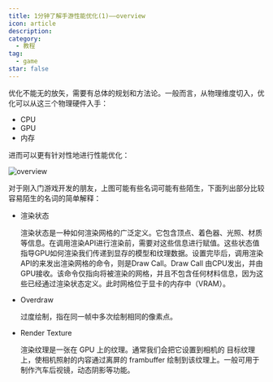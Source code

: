 ```yaml
---
title: 1分钟了解手游性能优化(1)——overview
icon: article
description: 
category:
  - 教程
tag:
  - game
star: false
---
```



优化不能无的放矢，需要有总体的规划和方法论。一般而言，从物理维度切入，优化可以从这三个物理硬件入手：

- CPU
- GPU
- 内存

进而可以更有针对性地进行性能优化：

![overview](/assets/images/mobile-game-opt/overview.png)

对于刚入门游戏开发的朋友，上图可能有些名词可能有些陌生，下面列出部分比较容易陌生的名词的简单解释：

- 渲染状态
  
  渲染状态是一种如何渲染网格的广泛定义。它包含顶点、着色器、光照、材质等信息。在调用渲染API进行渲染前，需要对这些信息进行赋值。这些状态值指导GPU如何渲染我们传递到显存的模型和纹理数据。设置完毕后，调用渲染API的来发出渲染网格的命令，则是Draw Call。Draw Call 由CPU发出，并由GPU接收。该命令仅指向将被渲染的网格，并且不包含任何材料信息，因为这些已经通过渲染状态定义。此时网格位于显卡的内存中（VRAM）。

- Overdraw
    
  过度绘制，指在同一帧中多次绘制相同的像素点。

- Render Texture

  渲染纹理是一张在 GPU 上的纹理。通常我们会把它设置到相机的 目标纹理 上，使相机照射的内容通过离屏的 frambuffer 绘制到该纹理上。一般可用于制作汽车后视镜，动态阴影等功能。

